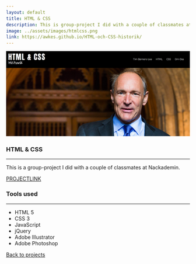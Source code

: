 ```yaml
---
layout: default
title: HTML & CSS
description: This is group-project I did with a couple of classmates at Nackademin.
image: ../assets/images/htmlcss.png
link: https://awkes.github.io/HTML-och-CSS-historik/
---
```


<section>
<img src="/assets/images/htmlcss.png" class="project-big-pic">
</section>
<section class="project-half">
<section class="project">
  <h1 class="project-big-h1">HTML & CSS</h1>
  <hr class="green-hr">
<p>This is a group-project I did with a couple of classmates at Nackademin.</p>
 <div class="project-info-trunc">
  <div class="mob-desc"></div>
  <div class="mob-link"><a href="https://awkes.github.io/HTML-och-CSS-historik/" class="big-project-link project-link" target="_blank">PROJECTLINK</a></div>
  </div>
</section>
<section class="project">
<h1 class="project-big-h1">Tools used</h1>
<hr class="green-hr">
<ul>
<li>HTML 5</li>
<li>CSS 3</li>
<li>JavaScript</li>
<li>jQuery</li>
<li>Adobe Illustrator</li>
<li>Adobe Photoshop</li>
</ul>
</section>
</section>
<div class="center">
<div class="spacer"></div>
<a href="/work" class="back-to"><i class="fas fa-angle-left"></i><i class="fas fa-angle-left"></i> Back to projects</a>
</div>
